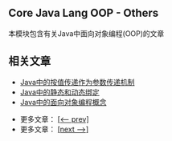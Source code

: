 ## Core Java Lang OOP - Others

本模块包含有关Java中面向对象编程(OOP)的文章

## 相关文章

+ [Java中的按值传递作为参数传递机制](docs/Java中的按值传递作为参数传递机制.md)
+ [Java中的静态和动态绑定](docs/Java中的静态和动态绑定.md)
+ [Java中的面向对象编程概念](docs/Java中的面向对象编程概念.md)

- 更多文章： [[<-- prev]](../java-lang-oop-modifiers/README.md)
- 更多文章： [[next -->]](../java-lang-oop-patterns/README.md)